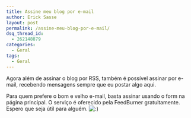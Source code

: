 ```yaml
---
title: Assine meu blog por e-mail
author: Erick Sasse
layout: post
permalink: /assine-meu-blog-por-e-mail/
dsq_thread_id:
  - 262148879
categories:
  - Geral
tags:
  - Geral
---
```

Agora al&eacute;m de assinar o blog por RSS, tamb&eacute;m &eacute; poss&iacute;vel assinar por e-mail, recebendo mensagens sempre que eu postar algo aqui.

Para quem prefere o bom e velho e-mail, basta assinar usando o form na p&aacute;gina principal. O servi&ccedil;o &eacute; oferecido pela FeedBurner gratuitamente. Espero que seja &uacute;til para algu&eacute;m. <img src="http://www.ericksasse.com.br/wp-includes/images/smilies/icon_smile.gif" alt=":)" class="wp-smiley" />